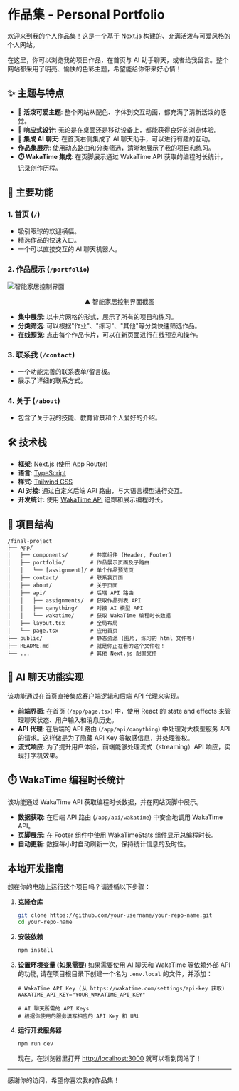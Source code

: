 # 作品集 - Personal Portfolio

欢迎来到我的个人作品集！这是一个基于 Next.js 构建的、充满活泼与可爱风格的个人网站。

在这里，你可以浏览我的项目作品，在首页与 AI 助手聊天，或者给我留言。整个网站都采用了明亮、愉快的色彩主题，希望能给你带来好心情！

## ✨ 主题与特点

- **🎨 活泼可爱主题**: 整个网站从配色、字体到交互动画，都充满了清新活泼的感觉。
- **📱 响应式设计**: 无论是在桌面还是移动设备上，都能获得良好的浏览体验。
- **🤖 集成 AI 聊天**: 在首页右侧集成了 AI 聊天助手，可以进行有趣的互动。
- **作品集展示**: 使用动态路由和分类筛选，清晰地展示了我的项目和练习。
- **⏱️ WakaTime 集成**: 在页脚展示通过 WakaTime API 获取的编程时长统计，记录创作历程。

## 🚀 主要功能

### 1. 首页 (`/`)

- 吸引眼球的欢迎横幅。
- 精选作品的快速入口。
- 一个可以直接交互的 AI 聊天机器人。

### 2. 作品展示 (`/portfolio`)

![智能家居控制界面](/images/portfolio/1.png)
<center>▲ 智能家居控制界面截图</center>

- **集中展示**: 以卡片网格的形式，展示了所有的项目和练习。
- **分类筛选**: 可以根据"作业"、"练习"、"其他"等分类快速筛选作品。
- **在线预览**: 点击每个作品卡片，可以在新页面进行在线预览和操作。

### 3. 联系我 (`/contact`)

- 一个功能完善的联系表单/留言板。
- 展示了详细的联系方式。

### 4. 关于 (`/about`)

- 包含了关于我的技能、教育背景和个人爱好的介绍。

## 🛠️ 技术栈

- **框架**: [Next.js](https://nextjs.org/) (使用 App Router)
- **语言**: [TypeScript](https://www.typescriptlang.org/)
- **样式**: [Tailwind CSS](https://tailwindcss.com/)
- **AI 对接**: 通过自定义后端 API 路由，与大语言模型进行交互。
- **开发统计**: 使用 [WakaTime API](https://wakatime.com/developers) 追踪和展示编程时长。

## 📂 项目结构

```
/final-project
├── app/
│   ├── components/       # 共享组件 (Header, Footer)
│   ├── portfolio/        # 作品展示页面及子路由
│   │   └── [assignment]/ # 单个作品预览页
│   ├── contact/          # 联系我页面
│   ├── about/            # 关于页面
│   ├── api/              # 后端 API 路由
│   │   ├── assignments/  # 获取作品列表 API
│   │   ├── qanything/    # 对接 AI 模型 API
│   │   └── wakatime/     # 获取 WakaTime 编程时长数据
│   ├── layout.tsx        # 全局布局
│   └── page.tsx          # 应用首页
├── public/               # 静态资源 (图片, 练习的 html 文件等)
├── README.md             # 就是你正在看的这个文件啦！
└── ...                   # 其他 Next.js 配置文件
```

## 🤖 AI 聊天功能实现

该功能通过在首页直接集成客户端逻辑和后端 API 代理来实现。

- **前端界面**: 在首页 (`/app/page.tsx`) 中，使用 React 的 state and effects 来管理聊天状态、用户输入和消息历史。
- **API 代理**: 在后端的 API 路由 (`/app/api/qanything`) 中处理对大模型服务 API 的请求。这样做是为了隐藏 API Key 等敏感信息，并处理鉴权。
- **流式响应**: 为了提升用户体验，前端能够处理流式（streaming）API 响应，实现打字机效果。

## ⏱️ WakaTime 编程时长统计

该功能通过 WakaTime API 获取编程时长数据，并在网站页脚中展示。

- **数据获取**: 在后端 API 路由 (`/app/api/wakatime`) 中安全地调用 WakaTime API。
- **页脚展示**: 在 Footer 组件中使用 WakaTimeStats 组件显示总编程时长。
- **自动更新**: 数据每小时自动刷新一次，保持统计信息的及时性。

## 本地开发指南

想在你的电脑上运行这个项目吗？请遵循以下步骤：

1.  **克隆仓库**
    ```bash
    git clone https://github.com/your-username/your-repo-name.git
    cd your-repo-name
    ```

2.  **安装依赖**
    ```bash
    npm install
    ```

3.  **设置环境变量 (如果需要)**
    如果需要使用 AI 聊天和 WakaTime 等依赖外部 API 的功能, 请在项目根目录下创建一个名为 `.env.local` 的文件，并添加：
    ```env
    # WakaTime API Key (从 https://wakatime.com/settings/api-key 获取)
    WAKATIME_API_KEY="YOUR_WAKATIME_API_KEY"
    
    # AI 聊天所需的 API Keys
    # 根据你使用的服务填写相应的 API Key 和 URL
    ```

4.  **运行开发服务器**
    ```bash
    npm run dev
    ```

    现在，在浏览器里打开 [http://localhost:3000](http://localhost:3000) 就可以看到网站了！

---

感谢你的访问，希望你喜欢我的作品集！
